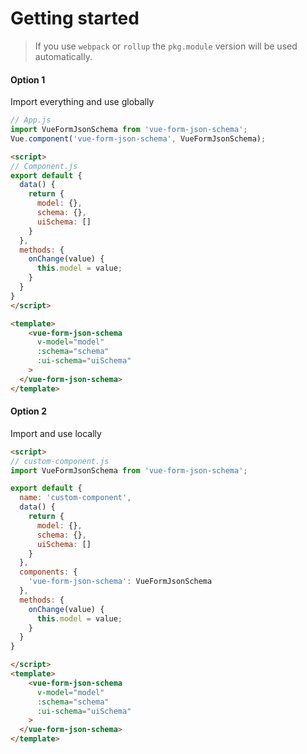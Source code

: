 # Getting started

> If you use `webpack` or `rollup` the `pkg.module` version will be used automatically.

#### Option 1

Import everything and use globally

```js
// App.js
import VueFormJsonSchema from 'vue-form-json-schema';
Vue.component('vue-form-json-schema', VueFormJsonSchema);
```

```html
<script>
// Component.js
export default {
  data() {
    return {
      model: {},
      schema: {},
      uiSchema: []
    }
  },
  methods: {
    onChange(value) {
      this.model = value;
    }
  }
}
</script>

<template>
    <vue-form-json-schema
      v-model="model"
      :schema="schema"
      :ui-schema="uiSchema"
    >
  </vue-form-json-schema>
</template>
```

#### Option 2

Import and use locally

```html
<script>
// custom-component.js
import VueFormJsonSchema from 'vue-form-json-schema';

export default {
  name: 'custom-component',
  data() {
    return {
      model: {},
      schema: {},
      uiSchema: []
    }
  },
  components: {
    'vue-form-json-schema': VueFormJsonSchema
  },
  methods: {
    onChange(value) {
      this.model = value;
    }
  }
}

</script>
<template>
    <vue-form-json-schema
      v-model="model"
      :schema="schema"
      :ui-schema="uiSchema"
    >
  </vue-form-json-schema>
</template>
```
